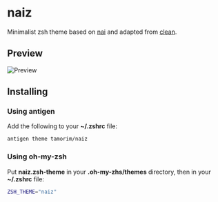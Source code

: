 # naiz
Minimalist zsh theme based on [nai](https://github.com/oh-my-fish/theme-nai) and adapted from [clean](https://github.com/akz92/clean).

## Preview
![Preview](http://raw.github.com/tamorim/naiz/master/img/preview.png)

## Installing

### Using antigen

Add the following to your **~/.zshrc** file:
```bash
antigen theme tamorim/naiz
```

### Using oh-my-zsh

Put **naiz.zsh-theme** in your **.oh-my-zhs/themes** directory, then in your **~/.zshrc** file:

```bash
ZSH_THEME="naiz"
```
